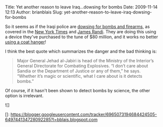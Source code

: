Title: Yet another reason to leave Iraq...dowsing for bombs
Date: 2009-11-14 12:13
Author: brianblais
Slug: yet-another-reason-to-leave-iraq-dowsing-for-bombs

So it seems as if the Iraqi police are [dowsing for bombs and
firearms][], as covered in the [New York Times][] and [James Randi][].
They are doing this using a device they've purchased to the tune of \$80
million, and it works no better [using a coat hanger][]!

I think the best quote which summarizes the danger and the bad thinking
is:

> Major General Jehad al-Jabiri is head of the Ministry of the
> Interior’s General Directorate for Combating Explosives. “I don’t care
> about Sandia or the Department of Justice or any of them,” he says.
> “Whether it’s magic or scientific, what I care about is it detects
> bombs.”

Of course, if it hasn't been shown to detect bombs by science, the other
option is irrelevant.

<div class="blogger-post-footer">
![]

</div>

  [dowsing for bombs and firearms]: http://www.badscience.net/2009/11/wtf/
  [New York Times]: http://www.nytimes.com/2009/11/04/world/middleeast/04sensors.html?_r=4&hp
  [James Randi]: http://www.randi.org/site/index.php/swift-blog/231-a-direct-specific-challenge-from-james-randi-and-the-jref.html
  [using a coat hanger]: http://www.ehow.com/how_2085876_dowse-water.html
  []: https://blogger.googleusercontent.com/tracker/6965073194684424505-649744134728092285?l=bblais.blogspot.com
